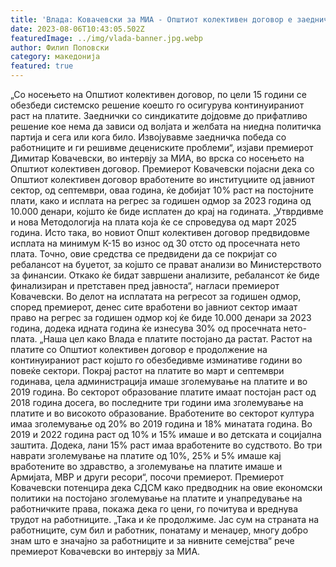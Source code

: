 ```yaml
---
title: 'Влада: Ковачевски за МИА - Општиот колективен договор е заедничка победа на работниците и Владата - 06 АВГУСТ 2023'
date: 2023-08-06T10:43:05.502Z
featuredImage: ../img/vlada-banner.jpg.webp
author: Филип Поповски
category: македонија
featured: true
---
```

„Со носењето на Општиот колективен договор, по цели 15 години се обезбеди системско решение коешто го осигурува континуираниот раст на платите. Заеднички со синдикатите дојдовме до прифатливо решение кое нема да зависи од волјата и желбата на ниедна политичка партија и сега или кога било. Извојувавме заедничка победа со работниците и ги решивме децениските проблеми“, изјави премиерот Димитар Ковачевски, во интервју за МИА, во врска со носењето на Општиот колективен договор.
Премиерот Ковачевски појасни дека со Општиот колективен договор вработените во институциите од јавниот сектор, од септември, оваа година, ќе добијат 10% раст на постојните плати, како и исплата на регрес за годишен одмор за 2023 година од 10.000 денари, којшто ќе биде исплатен до крај на годината.
„Утврдивме и нова Методологија на плата која ќе се спроведува од март 2025 година. Исто така, во новиот Општ колективен договор предвидовме исплата на минимум К-15 во износ од 30 отсто од просечната нето плата. Точно, овие средства се предвидени да се покријат со ребалансот на буџетот, за којшто се прават анализи во Министерството за финансии. Откако ќе бидат завршени анализите, ребалансот ќе биде финализиран и претставен пред јавноста“, нагласи премиерот Ковачевски.
Во делот на исплатата на регресот за годишен одмор, според премиерот, денес сите вработени во јавниот сектор имаат право на регрес за годишен одмор кој ќе биде 10.000 денари за 2023 година, додека идната година ќе изнесува 30% од просечната нето-плата.
„Наша цел како Влада е платите постојано да растат. Растот на платите со Општиот колективен договор е продолжение на континуираниот раст којшто го обезбедивме изминативе години во повеќе сектори.
Покрај растот на платите во март и септември годинава, цела администрација имаше зголемување на платите и во 2019 година. Во секторот образование платите имаат постојан раст од 2018 година досега, во последните три години има зголемување на платите и во високото образование. Вработените во секторот култура имаа зголемување од 20% во 2019 година и 18% минатата година. Во 2019 и 2022 година раст од 10% и 15% имаше и во детската и социјална заштита. Додека, лани 15% раст имаа вработените во судството. Во три наврати зголемување на платите од 10%, 25% и 5% имаше кај вработените во здравство, а зголемување на платите имаше и Армијата, МВР и други ресори“, посочи премиерот.
Премиерот Ковачевски потенцира дека СДСМ како предводник на овие економски политики на постојано зголемување на платите и унапредување на работничките права, покажа дека го цени, го почитува и вреднува трудот на работниците.
„Така и ќе продолжиме. Јас сум на страната на работниците, сум бил и работник, понатаму и менаџер, многу добро знам што е значајно за работниците и за нивните семејства“ рече премиерот Ковачевски во интервју за МИА.
